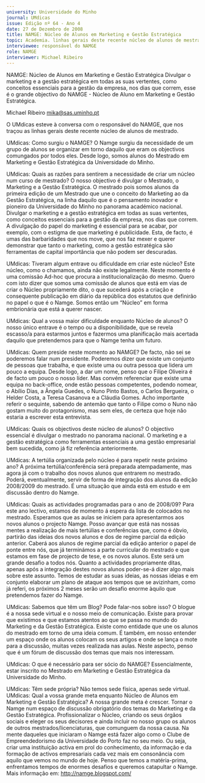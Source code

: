 ```yaml
---
university: Universidade do Minho
journal: UMdicas
issue: Edição nº 64 - Ano 4
date: 27 de Dezembro de 2008
title: NAMGE: Núcleo de Alunos em Marketing e Gestão Estratégica
topic: Academia. linhas gerais deste recente núcleo de alunos de mestrado
interviewee: responsável do NAMGE
role: NAMGE
interviewer: Michael Ribeiro
---
```




NAMGE: Núcleo de Alunos em Marketing e Gestão Estratégica
Divulgar o marketing e a gestão estratégica em todas as suas
vertentes, como conceitos essenciais para a gestão da empresa,
nos dias que correm, esse é o grande objectivo do NAMGE - Núcleo
de Aluno em Marketing e Gestão Estratégica.


Michael Ribeiro
mika@sas.uminho.pt


O UMdicas esteve à conversa com o
responsável do NAMGE, que nos
traçou as linhas gerais deste
recente núcleo de alunos de
mestrado.


UMdicas: Como surgiu o NAMGE?
O Namge surgiu da necessidade de
um grupo de alunos se organizar em
torno daquilo que eram os
objectivos comungados por todos
eles. Desde logo, somos alunos do
Mestrado em Marketing e Gestão
Estratégica da Universidade do
Minho.


UMdicas: Quais as razões para
sentirem a necessidade de criar um
núcleo num curso de mestrado?
O nosso objectivo é divulgar o
Mestrado, o Marketing e a Gestão
Estratégica.
O mestrado pois somos alunos da
primeira edição de um Mestrado
que une o conceito do Marketing ao
da Gestão Estratégica, na linha
daquilo que é o pensamento
inovador e pioneiro da Universidade
do Minho no panorama académico
nacional.
Divulgar o marketing e a gestão
estratégica em todas as suas
vertentes, como conceitos
essenciais para a gestão da
empresa, nos dias que correm. A
divulgação do papel do marketing é
essencial para se acabar, por
exemplo, com o estigma de que
marketing é publicidade. Esta, de
facto, é umas das barbaridades que
nos move, que nos faz mexer e
querer demonstrar que tanto o
marketing, como a gestão
estratégica são ferramentas de
capital importância que não podem
ser descuradas.


UMdicas: Tiveram algum entrave ou
dificuldade em criar este núcleo?
Este núcleo, como o chamamos,
ainda não existe legalmente. Neste
momento é uma comissão Ad-hoc
que procura a institucionalização do
mesmo.
Quero com isto dizer que somos
uma comissão de alunos que está
em vias de criar o Núcleo
propriamente dito, o que sucederá
após a criação e consequente
publicação em diário da república
dos estatutos que definirão no
papel o que é o Namge. Somos então
um “Núcleo” em forma embrionária
que está a querer nascer.


UMdicas: Qual a vossa maior
dificuldade enquanto Núcleo de
alunos?
O nosso único entrave é o tempo ou
a disponibilidade, que se revela
escasso/a para estarmos juntos e
fazermos uma planificação mais
acertada daquilo que pretendemos
para que o Namge tenha um futuro.


UMdicas: Quem preside neste
momento ao NAMGE?
De facto, não sei se poderemos falar
num presidente. Poderemos dizer
que existe um conjunto de pessoas
que trabalha, e que existe uma ou
outra pessoa que lidera um pouco a
equipa.
Desde logo, a dar um nome, penso
que o Filipe Oliveira é de facto um
pouco o nosso líder. Mas convém
referenciar que existe uma equipa
no back-office, onde estão pessoas
competentes, podendo nomear, o
Abílio Dias, a Ângela Guedes, o Nuno
Pinto Bastos, o Carlos Bergueira, o
Helder Costa, a Teresa Casanova e a
Cláudia Gomes.
Acho importante referir o sequinte,
sabendo de antemão que tanto o
Filipe como o Nuno não gostam
muito do protagonismo, mas sem
eles, de certeza que hoje não estaria
a escrever esta entrevista.


UMdicas: Quais os objectivos deste
núcleo de alunos?
O objectivo essencial é divulgar o
mestrado no panorama nacional. O
marketing e a gestão estratégica
como ferramentas essenciais a
uma gestão empresarial bem
sucedida, como já fiz referência
anteriormente.


UMdicas: A tertúlia organizada pelo
núcleo é para repetir neste próximo
ano?
A próxima tertúlia/conferência será
preparada atempadamente, mas
agora já com o trabalho dos novos
alunos que entrarem no mestrado.
Poderá, eventualmente, servir de
forma de integração dos alunos da
edição 2008/2009 do mestrado. É
uma situação que ainda está em
estudo e em discussão dentro do
Namge.


UMdicas: Quais as actividades
programadas para o ano de
2008/09?
Para este ano lectivo, estamos de
momento á espera da lista de
colocados no mestrado. Esperamos
que as aulas se iniciem para
apresentarmos aos novos alunos o
projecto Namge.
Posso avançar que está nas nossas
mentes a realização de mais
tertúlias e conferências que, como é
óbvio, partirão das ideias dos novos
alunos e dos de regime parcial da
edição anterior. Caberá aos alunos
de regime parcial da edição anterior
o papel de ponte entre nós, que já
terminámos a parte curricular do
mestrado e que estamos em fase de
projecto de tese, e os novos alunos.
Este será um grande desafio a todos
nós.
Quanto a actividades propriamente
ditas, apenas após a integração
destes novos alunos poder-se-á
dizer algo mais sobre este assunto.
Temos de estudar as suas ideias, as
nossas ideias e em conjunto
elaborar um plano de ataque aos
tempos que se avizinham, como já
referi, os próximos 2 meses serão
um desafio enorme àquilo que
pretendemos fazer do Namge.


UMdicas: Sabemos que têm um
Blog? Pode falar-nos sobre isso?
O blogue é a nossa sede virtual e o
nosso meio de comunicação. Existe
para provar que existimos e que
estamos atentos ao que se passa no
mundo do Marketing e da Gestão
Estratégica. Existe como entidade
que une os alunos do mestrado em
torno de uma ideia comum.
É também, em nosso entender um
espaço onde os alunos colocam os
seus artigos e onde se lança o mote
para a discussão, muitas vezes
realizada nas aulas. Neste aspecto,
penso que é um fórum de discussão
dos temas que mais nos
interessam.


UMdicas: O que é necessário para
ser sócio do NAMGE?
Essencialmente, estar inscrito no
Mestrado em Marketing e Gestão
Estratégica da Universidade do
Minho.


UMdicas: Têm sede própria?
Não temos sede física, apenas sede
virtual.
UMdicas: Qual a vossa grande meta
enquanto Núcleo de Alunos em
Marketing e Gestão Estratégica?
A nossa grande meta é crescer.
Tornar o Namge num espaço de
discussão obrigatório dos temas do
Marketing e da Gestão Estratégica.
Profissionalizar o Núcleo, criando os
seus órgãos sociais e eleger os seus
decisores e ainda incluir no nosso
grupo os alunos de outros
mestrados/licenciaturas, que
comunguem da nossa causa.
Na mente daqueles que iniciaram o
Namge está fazer algo como o Clube
de Empreendedorismo da
Universidade do Porto faz no seu
meio. Ou seja, criar uma instituição
activa em prol do conhecimento, da
informação e da formação de
activos empresariais cada vez mais
em consonância com aquilo que
vemos no mundo de hoje.
Penso que temos a matéria-prima,
enfrentamos tempos de enormes
desafios e queremos catapultar o
Namge.
Mais informação em:
http://namge.blogspot.com/